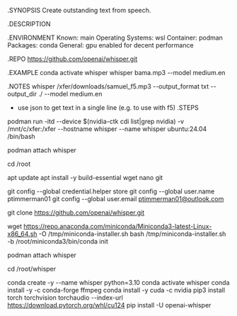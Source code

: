 .SYNOPSIS
Create outstanding text from speech.

.DESCRIPTION

.ENVIRONMENT
Known: main
Operating Systems: wsl
Container: podman
Packages: conda
General: gpu enabled for decent performance

.REPO
https://github.com/openai/whisper.git

.EXAMPLE
conda activate whisper
whisper bama.mp3 --model medium.en

.NOTES
whisper /xfer/downloads/samuel_f5.mp3 --output_format txt --output_dir ./ --model medium.en
- use json to get text in a single line (e.g. to use with f5)
.STEPS


podman run -itd --device $(nvidia-ctk cdi list|grep nvidia) -v /mnt/c/xfer:/xfer --hostname whisper --name whisper ubuntu:24.04 /bin/bash

podman attach whisper

cd /root

apt update
apt install -y build-essential wget nano git

git config --global credential.helper store
git config --global user.name ptimmerman01
git config --global user.email ptimmerman01@outlook.com

git clone https://github.com/openai/whisper.git


wget https://repo.anaconda.com/miniconda/Miniconda3-latest-Linux-x86_64.sh -O /tmp/miniconda-installer.sh
bash /tmp/miniconda-installer.sh -b
/root/miniconda3/bin/conda init

<restart container>
podman attach whisper

cd /root/whisper

conda create -y --name whisper python=3.10
conda activate whisper
conda install -y -c conda-forge ffmpeg
conda install -y cuda -c nvidia
pip3 install torch torchvision torchaudio --index-url https://download.pytorch.org/whl/cu124
pip install -U openai-whisper






